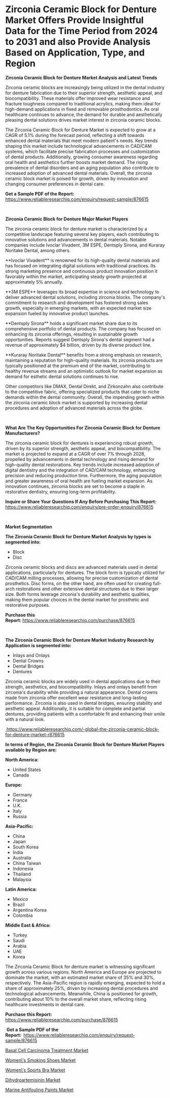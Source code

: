 <p><h1>Zirconia Ceramic Block for Denture Market Offers Provide Insightful Data for the Time Period from 2024 to 2031 and also Provide Analysis Based on Application, Type, and Region</h1></p><p><strong>Zirconia Ceramic Block for Denture Market Analysis and Latest Trends</strong></p>
<p><p>Zirconia ceramic blocks are increasingly being utilized in the dental industry for denture fabrication due to their superior strength, aesthetic appeal, and biocompatibility. These materials offer improved wear resistance and fracture toughness compared to traditional acrylics, making them ideal for high-demand applications in fixed and removable prosthodontics. As oral healthcare continues to advance, the demand for durable and aesthetically pleasing dental solutions drives market interest in zirconia ceramic blocks.</p><p>The Zirconia Ceramic Block for Denture Market is expected to grow at a CAGR of 5.1% during the forecast period, reflecting a shift towards enhanced dental materials that meet modern patient's needs. Key trends shaping this market include technological advancements in CAD/CAM systems, which facilitate precise fabrication processes and customization of dental products. Additionally, growing consumer awareness regarding oral health and aesthetics further boosts market demand. The rising prevalence of dental disorders and an aging population also contribute to increased adoption of advanced dental materials. Overall, the zirconia ceramic block market is poised for growth, driven by innovation and changing consumer preferences in dental care.</p></p>
<p><strong>Get a Sample PDF of the Report:&nbsp;</strong> <a href="https://www.reliableresearchiq.com/enquiry/request-sample/876615">https://www.reliableresearchiq.com/enquiry/request-sample/876615</a></p>
<p>&nbsp;</p>
<p><strong>Zirconia Ceramic Block for Denture Major Market Players</strong></p>
<p><p>The zirconia ceramic block for denture market is characterized by a competitive landscape featuring several key players, each contributing to innovative solutions and advancements in dental materials. Notable companies include Ivoclar Vivadent, 3M ESPE, Dentsply Sirona, and Kuraray Noritake Dental, among others.</p><p>**Ivoclar Vivadent** is renowned for its high-quality dental materials and has focused on integrating digital solutions with traditional practices. Its strong marketing presence and continuous product innovation position it favorably within the market, anticipating steady growth projected at approximately 5% annually.</p><p>**3M ESPE** leverages its broad expertise in science and technology to deliver advanced dental solutions, including zirconia blocks. The company's commitment to research and development has fostered strong sales growth, especially in emerging markets, with an expected market size expansion fueled by innovative product launches.</p><p>**Dentsply Sirona** holds a significant market share due to its comprehensive portfolio of dental products. The company has focused on enhancing its zirconia offerings, resulting in sustainable growth opportunities. Reports suggest Dentsply Sirona's dental segment had a revenue of approximately $4 billion, driven by its diverse product line.</p><p>**Kuraray Noritake Dental** benefits from a strong emphasis on research, maintaining a reputation for high-quality materials. Its zirconia products are typically positioned at the premium end of the market, contributing to healthy revenue streams and an optimistic outlook for market expansion as demand for esthetic dental solutions continues to rise.</p><p>Other competitors like DMAX, Dental Direkt, and Zirkonzahn also contribute to the competitive fabric, offering specialized products that cater to niche demands within the dental community. Overall, the impending growth within the zirconia ceramic block market is supported by increasing dental procedures and adoption of advanced materials across the globe.</p></p>
<p>&nbsp;</p>
<p><strong>What Are The Key Opportunities For Zirconia Ceramic Block for Denture Manufacturers?</strong></p>
<p><p>The zirconia ceramic block for dentures is experiencing robust growth, driven by its superior strength, aesthetic appeal, and biocompatibility. The market is projected to expand at a CAGR of over 7% through 2028, propelled by advancements in dental technology and rising demand for high-quality dental restorations. Key trends include increased adoption of digital dentistry and the integration of CAD/CAM technology, enhancing precision and reducing production time. Furthermore, the aging population and greater awareness of oral health are fueling market expansion. As innovation continues, zirconia blocks are set to become a staple in restorative dentistry, ensuring long-term profitability.</p></p>
<p><strong>Inquire or Share Your Questions If Any Before Purchasing This Report:</strong> <a href="https://www.reliableresearchiq.com/enquiry/pre-order-enquiry/876615">https://www.reliableresearchiq.com/enquiry/pre-order-enquiry/876615</a></p>
<p>&nbsp;</p>
<p><strong>Market Segmentation</strong></p>
<p><strong>The Zirconia Ceramic Block for Denture Market Analysis by types is segmented into:</strong></p>
<p><ul><li>Block</li><li>Disc</li></ul></p>
<p><p>Zirconia ceramic blocks and discs are advanced materials used in dental applications, particularly for dentures. The block form is typically utilized for CAD/CAM milling processes, allowing for precise customization of dental prosthetics. Disc forms, on the other hand, are often used for creating full-arch restorations and other extensive dental structures due to their larger size. Both forms leverage zirconia's durability and aesthetic qualities, making them popular choices in the dental market for prosthetic and restorative purposes.</p></p>
<p><strong>Purchase this Report:&nbsp;</strong><a href="https://www.reliableresearchiq.com/purchase/876615">https://www.reliableresearchiq.com/purchase/876615</a></p>
<p>&nbsp;</p>
<p><strong>The Zirconia Ceramic Block for Denture Market Industry Research by Application is segmented into:</strong></p>
<p><ul><li>Inlays and Onlays</li><li>Dental Crowns</li><li>Dental Bridges</li><li>Dentures</li></ul></p>
<p><p>Zirconia ceramic blocks are widely used in dental applications due to their strength, aesthetics, and biocompatibility. Inlays and onlays benefit from zirconia's durability while providing a natural appearance. Dental crowns made from zirconia offer excellent wear resistance and long-lasting performance. Zirconia is also used in dental bridges, ensuring stability and aesthetic appeal. Additionally, it is suitable for complete and partial dentures, providing patients with a comfortable fit and enhancing their smile with a natural look.</p></p>
<p><a href="https://www.reliableresearchiq.com/-global-the-zirconia-ceramic-block-for-denture-market-r876615">&nbsp;https://www.reliableresearchiq.com/-global-the-zirconia-ceramic-block-for-denture-market-r876615</a></p>
<p><strong>In terms of Region, the Zirconia Ceramic Block for Denture Market Players available by Region are:</strong></p>
<p>
    <p> <strong> North America: </strong>
        <ul>
            <li>United States</li>
            <li>Canada</li>
        </ul>
        </p> 
    <p> <strong> Europe: </strong>
        <ul>
            <li>Germany</li>
            <li>France</li>
            <li>U.K.</li>
            <li>Italy</li>
            <li>Russia</li>
        </ul>
        </p> 
    <p> <strong> Asia-Pacific: </strong>
        <ul>
            <li>China</li>
            <li>Japan</li>
            <li>South Korea</li>
            <li>India</li>
            <li>Australia</li>
            <li>China Taiwan</li>
            <li>Indonesia</li>
            <li>Thailand</li>
            <li>Malaysia</li>
        </ul>
        </p> 
    <p> <strong> Latin America: </strong>
        <ul>
            <li>Mexico</li>
            <li>Brazil</li>
            <li>Argentina Korea</li>
            <li>Colombia</li>
        </ul>
        </p> 
    <p> <strong> Middle East & Africa: </strong>
        <ul>
            <li>Turkey</li>
            <li>Saudi</li>
            <li>Arabia</li>
            <li>UAE</li>
            <li>Korea</li>
        </ul>
    </p>
    </p>
<p><p>The Zirconia Ceramic Block for denture market is witnessing significant growth across various regions. North America and Europe are projected to dominate the market, with an estimated market share of 35% and 30%, respectively. The Asia-Pacific region is rapidly emerging, expected to hold a share of approximately 25%, driven by increasing dental procedures and technological advancements. Meanwhile, China is positioned for growth, contributing about 10% to the overall market share, reflecting rising healthcare investments in dental care.</p></p>
<p><strong>Purchase this Report: </strong><a href="https://www.reliableresearchiq.com/purchase/876615">https://www.reliableresearchiq.com/purchase/876615</a></p>
<p>&nbsp;<strong>Get a Sample PDF of the Report:&nbsp;&nbsp;</strong><a href="https://www.reliableresearchiq.com/enquiry/request-sample/876615">https://www.reliableresearchiq.com/enquiry/request-sample/876615</a></p>
<p><strong></strong></p>
<p><p><a href="https://www.linkedin.com/pulse/global-basal-cell-carcinoma-treatment-market-analysis-trends-ju2kc?trackingId=bQNxha1OQFSCVcK6xw6gow%3D%3D">Basal Cell Carcinoma Treatment Market</a></p><p><a href="https://github.com/SamiaHussain82/Market-Research-Report-List-1/blob/main/womens-smoking-shoes-market.md">Women\'s Smoking Shoes Market</a></p><p><a href="https://github.com/DianaWilson796/Market-Research-Report-List-1/blob/main/womens-sports-bra-market.md">Women\'s Sports Bra Market</a></p><p><a href="https://issuu.com/reportprime-2/docs/dihydroartemisinin-market-size-2030_9439b2b76765aa">Dihydroartemisinin Market</a></p><p><a href="https://medium.com/@alaasultan2024/the-marine-antifouling-paints-market-report-analyzes-important-operational-and-performance-data-47e2a166ebe3">Marine Antifouling Paints Market</a></p></p>